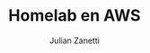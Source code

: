---
layout: ../../layouts/MarkdownPostLayout.astro
title: 'Homelab en AWS'
description: 'Homelab desplegado en AWS con 3 instancias y gestionado con Kubernetes.'
author: 'Julian Zanetti'
pubDate: 2025-06-24
image:
    url: 'https://docs.astro.build/assets/full-logo-light.png'
    alt: 'El logotipo completo de Astro.'
tags: ["homelab", "aws", "kubernetes"]
---